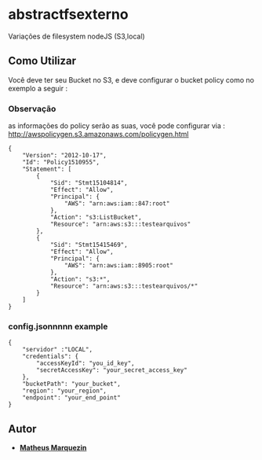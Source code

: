 # abstractfsexterno

Variações de filesystem nodeJS (S3,local)

## Como Utilizar

Você deve ter seu Bucket no S3, e deve configurar o bucket policy como no exemplo a seguir :

### Observação
as informações do policy serão as suas, você pode configurar via : http://awspolicygen.s3.amazonaws.com/policygen.html

```
{
    "Version": "2012-10-17",
    "Id": "Policy1510955",
    "Statement": [
        {
            "Sid": "Stmt15104814",
            "Effect": "Allow",
            "Principal": {
                "AWS": "arn:aws:iam::847:root"
            },
            "Action": "s3:ListBucket",
            "Resource": "arn:aws:s3:::testearquivos"
        },
        {
            "Sid": "Stmt15415469",
            "Effect": "Allow",
            "Principal": {
                "AWS": "arn:aws:iam::8905:root"
            },
            "Action": "s3:*",
            "Resource": "arn:aws:s3:::testearquivos/*"
        }
    ]
}
```

### config.jsonnnnn example

```
{
    "servidor" :"LOCAL",
    "credentials": {
        "accessKeyId": "you_id_key",
        "secretAccessKey": "your_secret_access_key"
    },
    "bucketPath": "your_bucket",
    "region": "your_region",
    "endpoint": "your_end_point"
}
```
## Autor

* [**Matheus Marquezin**](https://github.com/matheusmarquezin)

